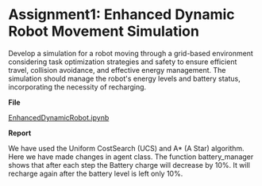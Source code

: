 # Assignment1: Enhanced Dynamic Robot Movement Simulation
Develop a simulation for a robot moving through a grid-based environment considering task optimization strategies and safety to ensure efficient travel, collision avoidance, and effective energy management. The simulation should manage the robot's energy levels and battery status, incorporating the necessity of recharging.

**File**

[EnhancedDynamicRobot.ipynb](EnhancedDynamicRobot.ipynb)

**Report**

We have used the Uniform CostSearch (UCS) and A* (A Star) algorithm.
Here we have made changes in agent  class.
The function battery_manager shows that after each step the Battery charge will decrease by 10%. It will recharge again after the battery level is left only 10%.

